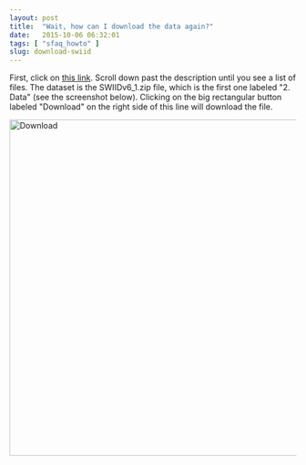 ```yaml
---
layout: post
title:  "Wait, how can I download the data again?"
date:   2015-10-06 06:32:01
tags: [ "sfaq_howto" ]
slug: download-swiid
---
```


First, click on <a href="https://dataverse.harvard.edu/dataset.xhtml?persistentId=hdl:1902.1/11992" target="_blank">this link</a>. Scroll down past the description until you see a list of files. The dataset is the SWIIDv6_1.zip file, which is the first one labeled "2. Data" (see the screenshot below). Clicking on the big rectangular button labeled "Download" on the right side of this line will download the file.

<img class="imageStyle" alt="Download" src="http://fsolt.org/swiid/swiid_download.png" width="780" height="590"/>
